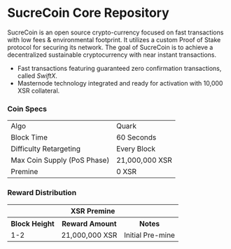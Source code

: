 SucreCoin Core Repository
=====================================

SucreCoin is an open source crypto-currency focused on fast transactions with low fees & environmental footprint.  It utilizes a custom Proof of Stake protocol for securing its network. The goal of SucreCoin is to achieve a decentralized sustainable cryptocurrency with near instant transactions.

- Fast transactions featuring guaranteed zero confirmation transactions, called _SwiftX_.
- Masternode technology integrated and ready for activation with 10,000 XSR collateral.

### Coin Specs
<table>
<tr><td>Algo</td><td>Quark</td></tr>
<tr><td>Block Time</td><td>60 Seconds</td></tr>
<tr><td>Difficulty Retargeting</td><td>Every Block</td></tr>
<tr><td>Max Coin Supply (PoS Phase)</td><td>21,000,000 XSR</td></tr>
<tr><td>Premine</td><td>0 XSR</td></tr>
</table>

### Reward Distribution

<table>
<th colspan=4>XSR Premine</th>
<tr><th>Block Height</th><th>Reward Amount</th><th>Notes</th></tr>
<tr><td>1-2</td><td>21,000,000 XSR</td><td>Initial Pre-mine</td></tr>
</table>

